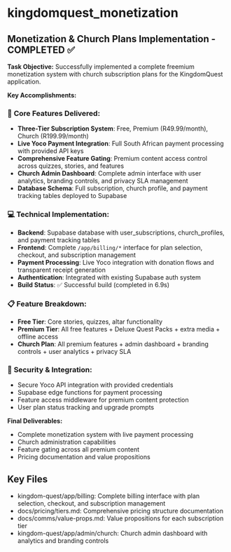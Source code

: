 # kingdomquest_monetization

## Monetization & Church Plans Implementation - COMPLETED ✅

**Task Objective:** Successfully implemented a complete freemium monetization system with church subscription plans for the KingdomQuest application.

**Key Accomplishments:**

### 🎯 **Core Features Delivered:**
- **Three-Tier Subscription System**: Free, Premium (R49.99/month), Church (R199.99/month)
- **Live Yoco Payment Integration**: Full South African payment processing with provided API keys
- **Comprehensive Feature Gating**: Premium content access control across quizzes, stories, and features
- **Church Admin Dashboard**: Complete admin interface with user analytics, branding controls, and privacy SLA management
- **Database Schema**: Full subscription, church profile, and payment tracking tables deployed to Supabase

### 💻 **Technical Implementation:**
- **Backend**: Supabase database with user_subscriptions, church_profiles, and payment tracking tables
- **Frontend**: Complete `/app/billing/*` interface for plan selection, checkout, and subscription management
- **Payment Processing**: Live Yoco integration with donation flows and transparent receipt generation
- **Authentication**: Integrated with existing Supabase auth system
- **Build Status**: ✅ Successful build (completed in 6.9s)

### 📋 **Feature Breakdown:**
- **Free Tier**: Core stories, quizzes, altar functionality
- **Premium Tier**: All free features + Deluxe Quest Packs + extra media + offline access
- **Church Plan**: All premium features + admin dashboard + branding controls + user analytics + privacy SLA

### 🔐 **Security & Integration:**
- Secure Yoco API integration with provided credentials
- Supabase edge functions for payment processing
- Feature access middleware for premium content protection
- User plan status tracking and upgrade prompts

**Final Deliverables:**
- Complete monetization system with live payment processing
- Church administration capabilities
- Feature gating across all premium content
- Pricing documentation and value propositions

## Key Files

- kingdom-quest/app/billing: Complete billing interface with plan selection, checkout, and subscription management
- docs/pricing/tiers.md: Comprehensive pricing structure documentation
- docs/comms/value-props.md: Value propositions for each subscription tier
- kingdom-quest/app/admin/church: Church admin dashboard with analytics and branding controls
